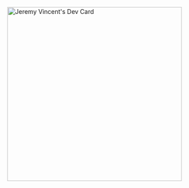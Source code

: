 <a href="https://app.daily.dev/DailyDevTips"><img src="https://github.com/J-bit-web/J-bit-web/blob/master/devcard.svg" width="400" alt="Jeremy Vincent's Dev Card"/></a>
